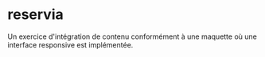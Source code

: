 # reservia
Un exercice d'intégration de contenu conformément à une maquette où une interface responsive est implémentée.
